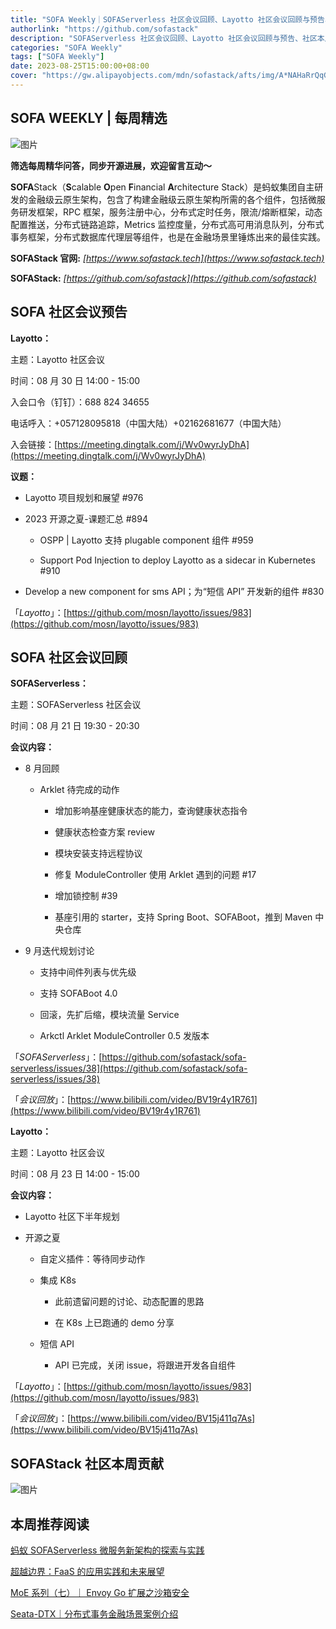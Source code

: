 ```yaml
---
title: "SOFA Weekly｜SOFAServerless 社区会议回顾、Layotto 社区会议回顾与预告、社区本周贡献"
authorlink: "https://github.com/sofastack"
description: "SOFAServerless 社区会议回顾、Layotto 社区会议回顾与预告、社区本周贡献"
categories: "SOFA Weekly"
tags: ["SOFA Weekly"]
date: 2023-08-25T15:00:00+08:00
cover: "https://gw.alipayobjects.com/mdn/sofastack/afts/img/A*NAHaRrQqGzAAAAAAAAAAAAAAARQnAQ"
---
```


## SOFA WEEKLY | 每周精选

![图片](https://gw.alipayobjects.com/mdn/sofastack/afts/img/A*NAHaRrQqGzAAAAAAAAAAAAAAARQnAQ)

**筛选每周精华问答，同步开源进展，欢迎留言互动～**

**SOFA**Stack（**S**calable **O**pen **F**inancial **A**rchitecture Stack）是蚂蚁集团自主研发的金融级云原生架构，包含了构建金融级云原生架构所需的各个组件，包括微服务研发框架，RPC 框架，服务注册中心，分布式定时任务，限流/熔断框架，动态配置推送，分布式链路追踪，Metrics 监控度量，分布式高可用消息队列，分布式事务框架，分布式数据库代理层等组件，也是在金融场景里锤炼出来的最佳实践。

**SOFAStack 官网:** *[https://www.sofastack.tech](https://www.sofastack.tech)*

**SOFAStack:** *[https://github.com/sofastack](https://github.com/sofastack)*

## SOFA 社区会议预告

**Layotto：**

主题：Layotto 社区会议

时间：08 月 30 日 14:00 - 15:00

入会口令（钉钉）：688 824 34655

电话呼入：+057128095818（中国大陆）+02162681677（中国大陆）

入会链接：[https://meeting.dingtalk.com/j/Wv0wyrJyDhA](https://meeting.dingtalk.com/j/Wv0wyrJyDhA)

**议题：**

- Layotto 项目规划和展望 #976

- 2023 开源之夏-课题汇总 #894

  - OSPP | Layotto 支持 plugable component 组件 #959

  - Support Pod Injection to deploy Layotto as a sidecar in Kubernetes #910

- Develop a new component for sms API；为“短信 API” 开发新的组件 #830

「*Layotto*」：[https://github.com/mosn/layotto/issues/983](https://github.com/mosn/layotto/issues/983)

## SOFA 社区会议回顾

**SOFAServerless：**

主题：SOFAServerless 社区会议

时间：08 月 21 日 19:30 - 20:30

**会议内容：**

- 8 月回顾

  - Arklet 待完成的动作

    - 增加影响基座健康状态的能力，查询健康状态指令

    - 健康状态检查方案 review

    - 模块安装支持远程协议

    - 修复 ModuleController 使用 Arklet 遇到的问题 #17

    - 增加锁控制 #39

    - 基座引用的 starter，支持 Spring Boot、SOFABoot，推到 Maven 中央仓库

- 9 月迭代规划讨论

  - 支持中间件列表与优先级

  - 支持 SOFABoot 4.0

  - 回滚，先扩后缩，模块流量 Service

  - Arkctl Arklet ModuleController 0.5 发版本

「*SOFAServerless*」：[https://github.com/sofastack/sofa-serverless/issues/38](https://github.com/sofastack/sofa-serverless/issues/38)

「*会议回放*」：[https://www.bilibili.com/video/BV19r4y1R761](https://www.bilibili.com/video/BV19r4y1R761)

**Layotto：**

主题：Layotto 社区会议

时间：08 月 23 日 14:00 - 15:00

**会议内容：**

- Layotto 社区下半年规划

- 开源之夏

  - 自定义插件：等待同步动作

  - 集成 K8s

    - 此前遗留问题的讨论、动态配置的思路

    - 在 K8s 上已跑通的 demo 分享

  - 短信 API

    - API 已完成，关闭 issue，将跟进开发各自组件

「*Layotto*」：[https://github.com/mosn/layotto/issues/983](https://github.com/mosn/layotto/issues/983)

「*会议回放*」：[https://www.bilibili.com/video/BV15j411q7As](https://www.bilibili.com/video/BV15j411q7As)

## SOFAStack 社区本周贡献

![图片](https://mdn.alipayobjects.com/huamei_soxoym/afts/img/A*CJGnQqSAY2cAAAAAAAAAAAAADrGAAQ/original)

## 本周推荐阅读

[蚂蚁 SOFAServerless 微服务新架构的探索与实践](http://mp.weixin.qq.com/s?__biz=MzUzMzU5Mjc1Nw==&mid=2247539145&idx=1&sn=43b537588aaba43e96dfaecc0559f90d&chksm=faa3b613cdd43f0556902c4836b2734f5c7fa0c5e291453171cf288f1d424aaa8fb7fa081502&scene=21)

[超越边界：FaaS 的应用实践和未来展望](http://mp.weixin.qq.com/s?__biz=MzUzMzU5Mjc1Nw==&mid=2247539068&idx=1&sn=df83153437d75a7c0b12360066480b49&chksm=faa3b6a6cdd43fb0159ecd2152dc4614c9c9d8003a3423c6c9833c7f19afbfadade59641edae&scene=21)

[MoE 系列（七）｜ Envoy Go 扩展之沙箱安全](http://mp.weixin.qq.com/s?__biz=MzUzMzU5Mjc1Nw==&mid=2247538840&idx=1&sn=62286a02933ffae587479586b39ce3c1&chksm=faa3b742cdd43e5427fd1b2a44e8ded825a413f867ed3eb62451c18e2a0ea9cfcf1d703c4513&scene=21)

[Seata-DTX｜分布式事务金融场景案例介绍](http://mp.weixin.qq.com/s?__biz=MzUzMzU5Mjc1Nw==&mid=2247537905&idx=1&sn=a92e6aa6ac60fe23b6a21043777c7aa7&chksm=faa3bb2bcdd4323d2470977f715f383ec3bf10b610a7467ebb4ae6e6ddbb7cb2f8f87766de55&scene=21)
